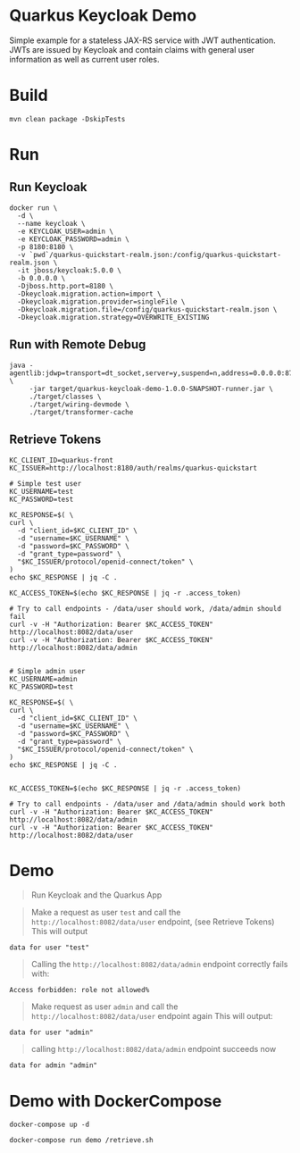 # Quarkus Keycloak Demo

Simple example for a stateless JAX-RS service with JWT authentication. JWTs are issued by Keycloak and contain
claims with general user information as well as current user roles.

# Build
```
mvn clean package -DskipTests
```

# Run

## Run Keycloak
```
docker run \
  -d \
  --name keycloak \
  -e KEYCLOAK_USER=admin \
  -e KEYCLOAK_PASSWORD=admin \
  -p 8180:8180 \
  -v `pwd`/quarkus-quickstart-realm.json:/config/quarkus-quickstart-realm.json \
  -it jboss/keycloak:5.0.0 \
  -b 0.0.0.0 \
  -Djboss.http.port=8180 \
  -Dkeycloak.migration.action=import \
  -Dkeycloak.migration.provider=singleFile \
  -Dkeycloak.migration.file=/config/quarkus-quickstart-realm.json \
  -Dkeycloak.migration.strategy=OVERWRITE_EXISTING
```

## Run with Remote Debug
```
java -agentlib:jdwp=transport=dt_socket,server=y,suspend=n,address=0.0.0.0:8787 \
     -jar target/quarkus-keycloak-demo-1.0.0-SNAPSHOT-runner.jar \
     ./target/classes \
     ./target/wiring-devmode \
     ./target/transformer-cache
```

## Retrieve Tokens
```
KC_CLIENT_ID=quarkus-front
KC_ISSUER=http://localhost:8180/auth/realms/quarkus-quickstart

# Simple test user
KC_USERNAME=test
KC_PASSWORD=test

KC_RESPONSE=$( \
curl \
  -d "client_id=$KC_CLIENT_ID" \
  -d "username=$KC_USERNAME" \
  -d "password=$KC_PASSWORD" \
  -d "grant_type=password" \
  "$KC_ISSUER/protocol/openid-connect/token" \
)
echo $KC_RESPONSE | jq -C .

KC_ACCESS_TOKEN=$(echo $KC_RESPONSE | jq -r .access_token)

# Try to call endpoints - /data/user should work, /data/admin should fail
curl -v -H "Authorization: Bearer $KC_ACCESS_TOKEN" http://localhost:8082/data/user
curl -v -H "Authorization: Bearer $KC_ACCESS_TOKEN" http://localhost:8082/data/admin


# Simple admin user
KC_USERNAME=admin
KC_PASSWORD=test

KC_RESPONSE=$( \
curl \
  -d "client_id=$KC_CLIENT_ID" \
  -d "username=$KC_USERNAME" \
  -d "password=$KC_PASSWORD" \
  -d "grant_type=password" \
  "$KC_ISSUER/protocol/openid-connect/token" \
)
echo $KC_RESPONSE | jq -C .


KC_ACCESS_TOKEN=$(echo $KC_RESPONSE | jq -r .access_token)

# Try to call endpoints - /data/user and /data/admin should work both
curl -v -H "Authorization: Bearer $KC_ACCESS_TOKEN" http://localhost:8082/data/admin
curl -v -H "Authorization: Bearer $KC_ACCESS_TOKEN" http://localhost:8082/data/user
```

# Demo

> Run Keycloak and the Quarkus App

> Make a request as user `test` and call the `http://localhost:8082/data/user` endpoint, (see Retrieve Tokens)
This will output
```
data for user "test"
```
> Calling the `http://localhost:8082/data/admin` endpoint correctly fails with:
```
Access forbidden: role not allowed%
```

> Make request as user `admin` and call the `http://localhost:8082/data/user` endpoint again
This will output:
```
data for user "admin"
```

> calling `http://localhost:8082/data/admin` endpoint succeeds now
```
data for admin "admin"
```

# Demo with DockerCompose

```
docker-compose up -d

docker-compose run demo /retrieve.sh 
```

